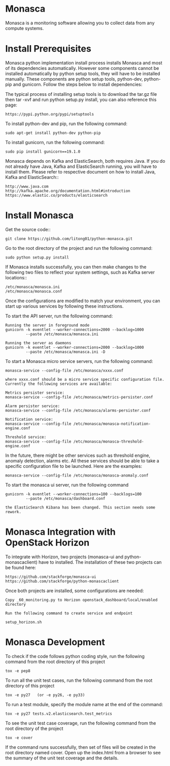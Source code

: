 Monasca
=======

Monasca is a monitoring software allowing you to collect data from any compute
systems.

Install Prerequisites
=====================

Monasca python implementation install process installs Monasca and most of its
dependencies automatically. However some components cannot be installed automatically
by python setup tools, they will have to be installed manually. These components are
python setup tools, python-dev, python-pip and gunicorn. Follow the steps below to
install dependencies:

The typical process of installing setup tools is to download the tar.gz file
then tar -xvf and run python setup.py install, you can also reference this page:

    https://pypi.python.org/pypi/setuptools

To install python-dev and pip, run the following command:

    sudo apt-get install python-dev python-pip

To install gunicorn, run the following command:

    sudo pip install gunicorn==19.1.0
    
Monasca depends on Kafka and ElasticSearch, both requires Java. If you do not
already have Java, Kafka and ElasticSearch running, you will have to install
them. Please refer to respective document on how to install Java, Kafka and
ElasticSearch::

    http://www.java.com
    http://kafka.apache.org/documentation.html#introduction
    https://www.elastic.co/products/elasticsearch

Install Monasca
===============
Get the source code::

    git clone https://github.com/litong01/python-monasca.git

Go to the root directory of the project and run the following command:

    sudo python setup.py install

If Monasca installs successfully, you can then make changes to the following
two files to reflect your system settings, such as Kafka server locations::

    /etc/monasca/monasca.ini
    /etc/monasca/monasca.conf

Once the configurations are modified to match your environment, you can start
up various services by following these instructions.

To start the API server, run the following command:

    Running the server in foreground mode
    gunicorn -k eventlet --worker-connections=2000 --backlog=1000
             --paste /etc/monasca/monasca.ini

    Running the server as daemons
    gunicorn -k eventlet --worker-connections=2000 --backlog=1000
             --paste /etc/monasca/monasca.ini -D

To start a Monasca micro service servers, run the following command:

    monasca-service --config-file /etc/monasca/xxxx.conf

    where xxxx.conf should be a micro service specific configuration file.
    Currently the following services are available:

    Metrics persister service:
    monasca-service --config-file /etc/monasca/metrics-persister.conf

    Alarm persister service:
    monasca-service --config-file /etc/monasca/alarms-persister.conf

    Notification service:
    monasca-service --config-file /etc/monasca/monasca-notification-engine.conf

    Threshold service:
    monasca-service --config-file /etc/monasca/monasca-threshold-engine.conf

In the future, there might be other services such as threshold engine,
anomaly detection, alarms etc. All these services should be able to take
a specific configuration file to be launched. Here are the examples:

    monasca-service --config-file /etc/monasca/monasca-anomaly.conf

To start the monasca ui server, run the following command

    gunicorn -k eventlet --worker-connections=100 --backlogs=100
             --paste /etc/monasca/dashboard.conf

    the ElasticSearch Kibana has been changed. This section needs some
    rework.

Monasca Integration with OpenStack Horizon
==========================================
To integrate with Horizon, two projects (monasca-ui and python-monascaclient) have to installed.
The installation of these two projects can be found here:
    
    https://github.com/stackforge/monasca-ui
    https://github.com/stackforge/python-monascaclient
    
Once both projects are installed, some configurations are needed:

    Copy _60_monitoring.py to Horizon openstack_dashboard/local/enabled directory

    Run the following command to create service and endpoint

    setup_horizon.sh


Monasca Development
===================
To check if the code follows python coding style, run the following command
from the root directory of this project

    tox -e pep8

To run all the unit test cases, run the following command from the root
directory of this project

    tox -e py27   (or -e py26, -e py33)

To run a test module, specify the module name at the end of the command:

    tox -e py27 tests.v2.elasticsearch.test_metrics

To see the unit test case coverage, run the following command from the root
directory of the project

    tox -e cover

If the command runs successfully, then set of files will be created in the root
directory named cover. Open up the index.html from a browser to see the summary
of the unit test coverage and the details.
